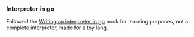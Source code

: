 ### Interpreter in go

Followed the [Writing an interpreter in go](https://interpreterbook.com/) book for learning purposes, not a complete interpreter, made for a toy lang.
